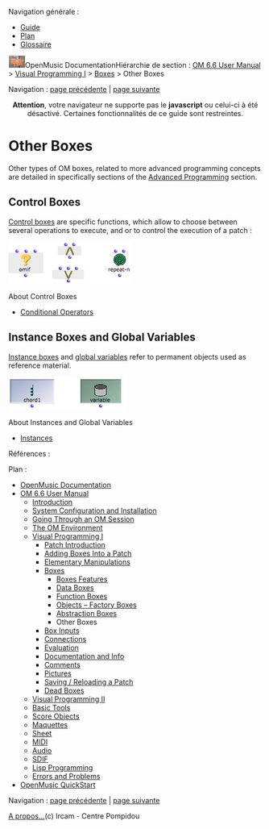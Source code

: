 <div id="tplf" class="tplPage">

<div id="tplh">

<span class="hidden">Navigation générale : </span>

  - [<span>Guide</span>](OM-Documentation.md)
  - [<span>Plan</span>](OM-Documentation_1.md)
  - [<span>Glossaire</span>](OM-Documentation_2.md)

</div>

<div id="tplt">

![empty.gif](../tplRes/page/empty.gif)![logoom1.png](../res/logoom1.png)<span class="tplTi">OpenMusic
Documentation</span><span class="sw_outStack_navRoot"><span class="hidden">Hiérarchie
de section : </span>[<span>OM 6.6 User
Manual</span>](OM-User-Manual.md)<span class="stkSep"> \>
</span>[<span>Visual Programming
I</span>](BasicVisualProgramming.md)<span class="stkSep"> \>
</span>[<span>Boxes</span>](Boxes.md)<span class="stkSep"> \>
</span><span class="stkSel_yes"><span>Other Boxes</span></span></span>

</div>

<div class="tplNav">

<span class="hidden">Navigation : </span>[<span>page
précédente</span>](AbsBoxesIntro.md "page précédente(Abstraction Boxes)")<span class="hidden">
| </span>[<span>page
suivante</span>](BoxInputs.md "page suivante(Box Inputs)")

</div>

<div id="tplc" class="tplc_out_yes">

<div style="text-align: center;">

**Attention**, votre navigateur ne supporte pas le **javascript** ou
celui-ci à été désactivé. Certaines fonctionnalités de ce guide sont
restreintes.

</div>

<div class="headCo">

# <span>Other Boxes</span>

<div class="headCo_co">

<div>

<div class="infobloc">

<div class="txt">

Other types of OM boxes, related to more advanced programming concepts
are detailed in specifically sections of the [<span>Advanced
Programming</span>](AdvancedVisualProgramming.md) section.

</div>

</div>

<div class="part">

## <span>Control Boxes</span>

<div class="part_co">

<div class="infobloc">

<div class="txt">

[<span>Control boxes</span>](Control.md) are specific functions, which
allow to choose between several operations to execute, and or to control
the execution of a patch :

</div>

<div class="caption">

<div class="caption_co">

![ob-controlbox.png](../res/ob-controlbox.png)

</div>

</div>

<div class="linkSet">

<div class="linkSet_ti">

<span>About Control Boxes</span>

</div>

<div class="linkUL">

  - [<span>Conditional Operators</span>](ConditionalOps.md)

</div>

</div>

</div>

</div>

</div>

<div class="part">

## <span>Instance Boxes and Global Variables</span>

<div class="part_co">

<div class="infobloc">

<div class="txt">

[<span>Instance boxes</span>](InstanceBoxes.md) and [<span>global
variables</span>](GlobalVariables.md) refer to permanent objects used as
reference material.

</div>

<div class="caption">

<div class="caption_co">

![ob-inst.png](../res/ob-inst.png)

</div>

</div>

<div class="linkSet">

<div class="linkSet_ti">

<span>About Instances and Global Variables</span>

</div>

<div class="linkUL">

  - [<span>Instances</span>](Instances.md)

</div>

</div>

</div>

</div>

</div>

</div>

</div>

</div>

<span class="hidden">Références : </span>

</div>

<div id="tplo" class="tplo_out_yes">

<div class="tplOTp">

<div class="tplOBm">

<div id="mnuFrm">

<span class="hidden">Plan :</span>

<div id="mnuFrmUp" onmouseout="menuScrollTiTask.fSpeed=0;" onmouseover="if(menuScrollTiTask.fSpeed&gt;=0) {menuScrollTiTask.fSpeed=-2; scTiLib.addTaskNow(menuScrollTiTask);}" onclick="menuScrollTiTask.fSpeed-=2;" style="display: none;">

<span id="mnuFrmUpLeft">[](#)</span><span id="mnuFrmUpCenter"></span><span id="mnuFrmUpRight"></span>

</div>

<div id="mnuScroll">

  - [<span>OpenMusic Documentation</span>](OM-Documentation.md)
  - [<span>OM 6.6 User Manual</span>](OM-User-Manual.md)
      - [<span>Introduction</span>](00-Sommaire.md)
      - [<span>System Configuration and
        Installation</span>](Installation.md)
      - [<span>Going Through an OM Session</span>](Goingthrough.md)
      - [<span>The OM Environment</span>](Environment.md)
      - [<span>Visual Programming I</span>](BasicVisualProgramming.md)
          - [<span>Patch Introduction</span>](ProgrammingIntro.md)
          - [<span>Adding Boxes Into a Patch</span>](AddingBoxes.md)
          - [<span>Elementary Manipulations</span>](ElementaryManips.md)
          - [<span>Boxes</span>](Boxes.md)
              - [<span>Boxes Features</span>](GraphicFeatures.md)
              - [<span>Data Boxes</span>](DataBox.md)
              - [<span>Function Boxes</span>](FunctionBoxes.md)
              - [<span>Objects – Factory Boxes</span>](FactoryBoxes.md)
              - [<span>Abstraction Boxes</span>](AbsBoxesIntro.md)
              - <span id="i2" class="outLeftSel_yes"><span>Other
                Boxes</span></span>
          - [<span>Box Inputs</span>](BoxInputs.md)
          - [<span>Connections</span>](Connections.md)
          - [<span>Evaluation</span>](Evaluation.md)
          - [<span>Documentation and Info</span>](DocAndInfo.md)
          - [<span>Comments</span>](Comments.md)
          - [<span>Pictures</span>](Pictures.md)
          - [<span>Saving / Reloading a Patch</span>](SavingPatch.md)
          - [<span>Dead Boxes</span>](DeadBox.md)
      - [<span>Visual Programming
        II</span>](AdvancedVisualProgramming.md)
      - [<span>Basic Tools</span>](BasicObjects.md)
      - [<span>Score Objects</span>](ScoreObjects.md)
      - [<span>Maquettes</span>](Maquettes.md)
      - [<span>Sheet</span>](Sheet.md)
      - [<span>MIDI</span>](MIDI.md)
      - [<span>Audio</span>](Audio.md)
      - [<span>SDIF</span>](SDIF.md)
      - [<span>Lisp Programming</span>](Lisp.md)
      - [<span>Errors and Problems</span>](errors.md)
  - [<span>OpenMusic QuickStart</span>](QuickStart-Chapters.md)

</div>

<div id="mnuFrmDown" onmouseout="menuScrollTiTask.fSpeed=0;" onmouseover="if(menuScrollTiTask.fSpeed&lt;=0) {menuScrollTiTask.fSpeed=2; scTiLib.addTaskNow(menuScrollTiTask);}" onclick="menuScrollTiTask.fSpeed+=2;" style="display: none;">

<span id="mnuFrmDownLeft">[](#)</span><span id="mnuFrmDownCenter"></span><span id="mnuFrmDownRight"></span>

</div>

</div>

</div>

</div>

</div>

<div class="tplNav">

<span class="hidden">Navigation : </span>[<span>page
précédente</span>](AbsBoxesIntro.md "page précédente(Abstraction Boxes)")<span class="hidden">
| </span>[<span>page
suivante</span>](BoxInputs.md "page suivante(Box Inputs)")

</div>

<div id="tplb">

[<span>A propos...</span>](OM-Documentation_3.md)(c) Ircam - Centre
Pompidou

</div>

</div>
